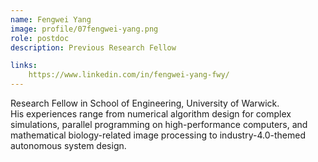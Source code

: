 ```yaml
---
name: Fengwei Yang
image: profile/07fengwei-yang.png
role: postdoc
description: Previous Research Fellow

links:
    https://www.linkedin.com/in/fengwei-yang-fwy/
---
```


Research Fellow in School of Engineering, University of Warwick.  
His experiences range from numerical algorithm design for complex simulations, parallel programming on high-performance computers, and mathematical biology-related image processing to industry-4.0-themed autonomous system design.
